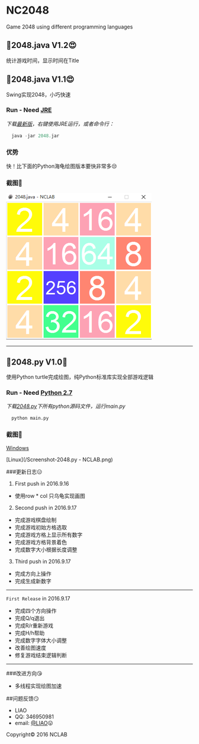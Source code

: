 # NC2048
Game 2048 using different programming languages

## :round_pushpin:2048.java V1.2:heart_eyes:
统计游戏时间，显示时间在Title     

## :round_pushpin:2048.java V1.1:heart_eyes:
Swing实现2048，小巧快速

### Run - Need [JRE](http://www.oracle.com/technetwork/java/javase/downloads/jre8-downloads-2133155.html)
*下载[最新版](https://github.com/NCLAB2016/NC2048/releases/download/v1.1/2048.jar)，右键使用JRE运行，或者命令行：*
```java
  java -jar 2048.jar
```

### 优势
快！比下面的Python海龟绘图版本要快非常多:unamused:

### 截图:new_moon_with_face:


![2048.java](/ScreentShot-2048.java.png)


***


## :round_pushpin:2048.py V1.0:poop:
使用Python turtle完成绘图，纯Python标准库实现全部游戏逻辑

### Run - Need [Python 2.7](https://www.python.org/downloads/release/python-2712/)
*下载[2048.py](/2048.py)下所有python源码文件，运行main.py*
```python
  python main.py
```

### 截图:new_moon_with_face:

[Windows](/ScreentShot-2048.py-win.png)


[Linux](/Screenshot-2048.py - NCLAB.png)


###更新日志:expressionless:
1. First push in 2016.9.16
* 使用row * col 只乌龟实现画图


2. Second push in 2016.9.17
* 完成游戏棋盘绘制
* 完成游戏初始方格选取
* 完成游戏方格上显示所有数字
* 完成游戏方格背景着色
* 完成数字大小根据长度调整


3. Third push in 2016.9.17
* 完成方向上操作
* 完成生成新数字

***

`First Release` in 2016.9.17
* 完成四个方向操作
* 完成Q/q退出
* 完成R/r重新游戏
* 完成H/h帮助
* 完成数字字体大小调整
* 改善绘图速度
* 修复游戏结束逻辑判断

***

###改进方向:kissing_heart:
* 多线程实现绘图加速


##问题反馈:smirk:
* LIAO
* QQ: 346950981
* email: [@LIAO](mailto:346950981@qq.com):stuck_out_tongue:


<div class="footer">
    Copyright&copy; 2016 NCLAB
</div>
